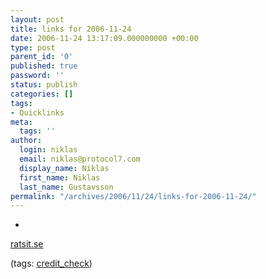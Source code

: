 ```yaml
---
layout: post
title: links for 2006-11-24
date: 2006-11-24 13:17:09.000000000 +00:00
type: post
parent_id: '0'
published: true
password: ''
status: publish
categories: []
tags:
- Quicklinks
meta:
  tags: ''
author:
  login: niklas
  email: niklas@protocol7.com
  display_name: Niklas
  first_name: Niklas
  last_name: Gustavsson
permalink: "/archives/2006/11/24/links-for-2006-11-24/"
---
```

- 
[ratsit.se](https://www.ratsit.se/)

(tags: [credit\_check](http://del.icio.us/protocol7/credit_check))
